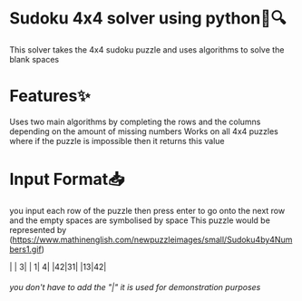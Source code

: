 # **Sudoku 4x4 solver using python**🧠🔍
This solver takes the 4x4 sudoku puzzle and uses algorithms to solve the blank spaces

# Features✨
Uses two main algorithms by completing the rows and the columns depending on the amount of missing numbers
Works on all 4x4 puzzles where if the puzzle is impossible then it returns this value

# Input Format📥
you input each row of the puzzle then press enter to go onto the next row and the empty spaces are symbolised by space
This puzzle would be represented by 
(https://www.mathinenglish.com/newpuzzleimages/small/Sudoku4by4Numbers1.gif)

   |  | 3|
   | 1| 4|
   |42|31|
   |13|42|
###### you don't have to add the "|" it is used for demonstration purposes
